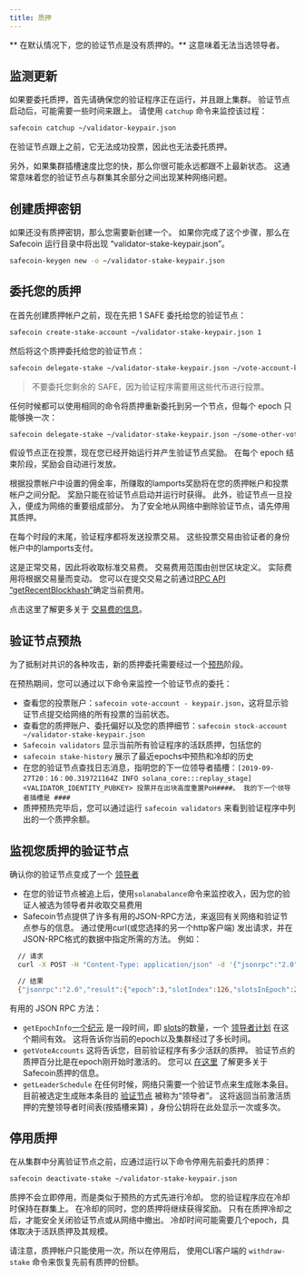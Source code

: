 ```yaml
---
title: 质押
---
```


** 在默认情况下，您的验证节点是没有质押的。** 这意味着无法当选领导者。

## 监测更新

如果要委托质押，首先请确保您的验证程序正在运行，并且跟上集群。 验证节点启动后，可能需要一些时间来跟上。 请使用 `catchup` 命令来监控该过程：

```bash
safecoin catchup ~/validator-keypair.json
```

在验证节点跟上之前，它无法成功投票，因此也无法委托质押。

另外，如果集群插槽速度比您的快，那么你很可能永远都跟不上最新状态。 这通常意味着您的验证节点与群集其余部分之间出现某种网络问题。

## 创建质押密钥

如果还没有质押密钥，那么您需要新创建一个。 如果你完成了这个步骤，那么在 Safecoin 运行目录中将出现 “validator-stake-keypair.json”。

```bash
safecoin-keygen new -o ~/validator-stake-keypair.json
```

## 委托您的质押

在首先创建质押帐户之前，现在先把 1 SAFE 委托给您的验证节点：

```bash
safecoin create-stake-account ~/validator-stake-keypair.json 1
```

然后将这个质押委托给您的验证节点：

```bash
safecoin delegate-stake ~/validator-stake-keypair.json ~/vote-account-keypair.json
```

> 不要委托您剩余的 SAFE，因为验证程序需要用这些代币进行投票。

任何时候都可以使用相同的命令将质押重新委托到另一个节点，但每个 epoch 只能够换一次：

```bash
safecoin delegate-stake ~/validator-stake-keypair.json ~/some-other-vote-account-keypair.json
```

假设节点正在投票，现在您已经开始运行并产生验证节点奖励。 在每个 epoch 结束阶段，奖励会自动进行发放。

根据投票帐户中设置的佣金率，所赚取的lamports奖励将在您的质押帐户和投票帐户之间分配。 奖励只能在验证节点启动并运行时获得。 此外，验证节点一旦投入，便成为网络的重要组成部分。 为了安全地从网络中删除验证节点，请先停用其质押。

在每个时段的末尾，验证程序都将发送投票交易。 这些投票交易由验证者的身份帐户中的lamports支付。

这是正常交易，因此将收取标准交易费。 交易费用范围由创世区块定义。 实际费用将根据交易量而变动。 您可以在提交交易之前通过[RPC API “getRecentBlockhash”](developing/clients/jsonrpc-api.md#getrecentblockhash)确定当前费用。

点击这里了解更多关于 [交易费的信息](../implemented-proposals/transaction-fees.md)。

## 验证节点预热

为了抵制对共识的各种攻击，新的质押委托需要经过一个[预热](/staking/stake-accounts#delegation-warmup-and-cooldown)阶段。

在预热期间，您可以通过以下命令来监控一个验证节点的委托：

- 查看您的投票账户：`safecoin vote-account - keypair.json`，这将显示验证节点提交给网络的所有投票的当前状态。
- 查看您的质押账户、委托偏好以及您的质押细节：`safecoin stock-account ~/validator-stake-keypair.json`
- `Safecoin validators` 显示当前所有验证程序的活跃质押，包括您的
- `safecoin stake-history` 展示了最近epochs中预热和冷却的历史
- 在您的验证节点查找日志消息，指明您的下一位领导者插槽：`[2019-09-27T20：16：00.319721164Z INFO solana_core:::replay_stage] <VALIDATOR_IDENTITY_PUBKEY> 投票并在出块高度重置PoH####。 我的下一个领导者插槽是 ####`
- 质押预热完毕后，您可以通过运行 `safecoin validators` 来看到验证程序中列出的一个质押余额。

## 监视您质押的验证节点

确认你的验证节点变成了一个 [领导者](../terminology.md#leader)

- 在您的验证节点被追上后，使用`solanabalance`命令来监控收入，因为您的验证人被选为领导者并收取交易费用
- Safecoin节点提供了许多有用的JSON-RPC方法，来返回有关网络和验证节点参与的信息。 通过使用curl\(或您选择的另一个http客户端) 发出请求，并在JSON-RPC格式的数据中指定所需的方法。 例如：

```bash
  // 请求
  curl -X POST -H "Content-Type: application/json" -d '{"jsonrpc":"2.0","id":1, "method":"getEpochInfo"}' http://localhost:8328

  // 结果
  {"jsonrpc":"2.0","result":{"epoch":3,"slotIndex":126,"slotsInEpoch":256},"id":1}
```

有用的 JSON RPC 方法：

- `getEpochInfo`[一个纪元](../terminology.md#epoch) 是一段时间，即 [slots](../terminology.md#slot)的数量，一个 [领导者计划](../terminology.md#leader-schedule) 在这个期间有效。 这将告诉你当前的epoch以及集群经过了多长时间。
- `getVoteAccounts` 这将告诉您，目前验证程序有多少活跃的质押。 验证节点的质押百分比是在epoch刚开始时激活的。 您可以 [在这里](../cluster/stake-delegation-and-rewards.md) 了解更多关于Safecoin质押的信息。
- `getLeaderSchedule` 在任何时候，网络只需要一个验证节点来生成账本条目。 目前被选定生成账本条目的 [验证节点](../cluster/leader-rotation.md#leader-rotation) 被称为“领导者”。 这将返回当前激活质押的完整领导者时间表\(按插槽来算\) ，身份公钥将在此处显示一次或多次。

## 停用质押

在从集群中分离验证节点之前，应通过运行以下命令停用先前委托的质押：

```bash
safecoin deactivate-stake ~/validator-stake-keypair.json
```

质押不会立即停用，而是类似于预热的方式先进行冷却。 您的验证程序应在冷却时保持在群集上。 在冷却的同时，您的质押将继续获得奖励。 只有在质押冷却之后，才能安全关闭验证节点或从网络中撤出。 冷却时间可能需要几个epoch，具体取决于活跃质押及其规模。

请注意，质押帐户只能使用一次，所以在停用后， 使用CLI客户端的 `withdraw-stake` 命令来恢复先前有质押的份额。
